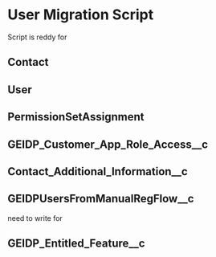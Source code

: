 # User Migration Script 

Script is reddy for 
## Contact
## User
## PermissionSetAssignment
## GEIDP_Customer_App_Role_Access__c
## Contact_Additional_Information__c
## GEIDPUsersFromManualRegFlow__c

need to write for
## GEIDP_Entitled_Feature__c
## 